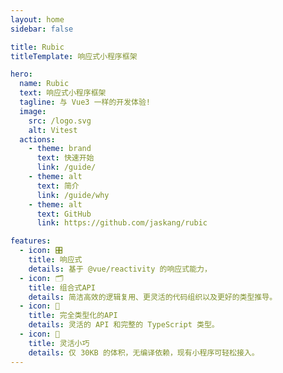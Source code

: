 ```yaml
---
layout: home
sidebar: false

title: Rubic
titleTemplate: 响应式小程序框架

hero:
  name: Rubic
  text: 响应式小程序框架
  tagline: 与 Vue3 一样的开发体验!
  image:
    src: /logo.svg
    alt: Vitest
  actions:
    - theme: brand
      text: 快速开始
      link: /guide/
    - theme: alt
      text: 简介
      link: /guide/why
    - theme: alt
      text: GitHub
      link: https://github.com/jaskang/rubic

features:
  - icon: 🎛
    title: 响应式
    details: 基于 @vue/reactivity 的响应式能力，
  - icon: 🗂
    title: 组合式API
    details: 简洁高效的逻辑复用、更灵活的代码组织以及更好的类型推导。
  - icon: 🧬
    title: 完全类型化的API
    details: 灵活的 API 和完整的 TypeScript 类型。
  - icon: 🚀
    title: 灵活小巧
    details: 仅 30KB 的体积，无编译依赖，现有小程序可轻松接入。
---
```


<!-- 🚀📦⚙️🎛🗜🗂🖇🗞🧱🧰🧬 -->

<style lang="scss">

</style>
